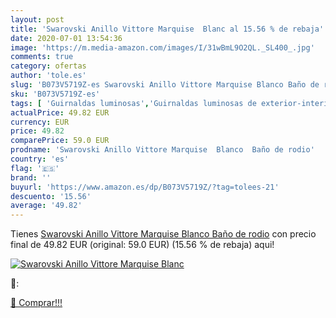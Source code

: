 ```yaml
---
layout: post
title: 'Swarovski Anillo Vittore Marquise  Blanc al 15.56 % de rebaja'
date: 2020-07-01 13:54:36
image: 'https://m.media-amazon.com/images/I/31wBmL9O2QL._SL400_.jpg'
comments: true
category: ofertas
author: 'tole.es'
slug: 'B073V5719Z-es Swarovski Anillo Vittore Marquise Blanco Baño de rodio'
sku: 'B073V5719Z-es'
tags: [ 'Guirnaldas luminosas','Guirnaldas luminosas de exterior-interior','Iluminación','swarovski', ]
actualPrice: 49.82 EUR
currency: EUR
price: 49.82
comparePrice: 59.0 EUR
prodname: 'Swarovski Anillo Vittore Marquise  Blanco  Baño de rodio'
country: 'es'
flag: '🇪🇸'
brand: ''
buyurl: 'https://www.amazon.es/dp/B073V5719Z/?tag=tolees-21'
descuento: '15.56'
average: '49.82'
---
```


Tienes [Swarovski Anillo Vittore Marquise  Blanco  Baño de rodio](https://www.amazon.es/dp/B073V5719Z/?tag=tolees-21) con precio final de  49.82 EUR (original: 59.0 EUR) (15.56 %  de rebaja) aqui!

[![Swarovski Anillo Vittore Marquise  Blanc](https://m.media-amazon.com/images/I/31wBmL9O2QL._SL400_.jpg)](https://www.amazon.es/dp/B073V5719Z/?tag=tolees-21)

🔎:


[🛒 Comprar!!!](https://www.amazon.es/dp/B073V5719Z/?tag=tolees-21)
